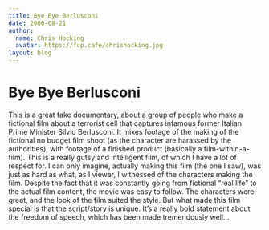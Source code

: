```yaml
---
title: Bye Bye Berlusconi
date: 2006-08-21
author:
  name: Chris Hocking
  avatar: https://fcp.cafe/chrishocking.jpg
layout: blog
---
```

# Bye Bye Berlusconi

This is a great fake documentary, about a group of people who make a fictional film about a terrorist cell that captures infamous former Italian Prime Minister Silvio Berlusconi. It mixes footage of the making of the fictional no budget film shoot (as the character are harassed by the authorities), with footage of a finished product (basically a film-within-a-film). This is a really gutsy and intelligent film, of which I have a lot of respect for. I can only imagine, actually making this film (the one I saw), was just as hard as what, as I viewer, I witnessed of the characters making the film. Despite the fact that it was constantly going from fictional “real life” to the actual film content, the movie was easy to follow. The characters were great, and the look of the film suited the style. But what made this film special is that the script/story is unique. It’s a really bold statement about the freedom of speech, which has been made tremendously well…